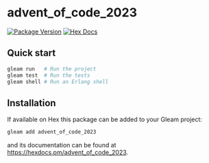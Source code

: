 # advent_of_code_2023

[![Package Version](https://img.shields.io/hexpm/v/advent_of_code_2023)](https://hex.pm/packages/advent_of_code_2023)
[![Hex Docs](https://img.shields.io/badge/hex-docs-ffaff3)](https://hexdocs.pm/advent_of_code_2023/)

## Quick start

```sh
gleam run   # Run the project
gleam test  # Run the tests
gleam shell # Run an Erlang shell
```

## Installation

If available on Hex this package can be added to your Gleam project:

```sh
gleam add advent_of_code_2023
```

and its documentation can be found at <https://hexdocs.pm/advent_of_code_2023>.
